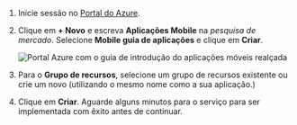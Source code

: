 1. Inicie sessão no [Portal do Azure].

2. Clique em **+ Novo** e escreva **Aplicações Mobile** na _pesquisa de mercado_. Selecione **Mobile guia de aplicações** e clique em **Criar**.

    ![Portal Azure com o guia de introdução do aplicações móveis realçada](./media/app-service-mobile-dotnet-backend-create-new-service/search-mobile-apps-quickstart.png)


3. Para o **Grupo de recursos**, selecione um grupo de recursos existente ou crie um novo (utilizando o mesmo nome como a sua aplicação.) 
 
4. Clique em **Criar**. Aguarde alguns minutos para o serviço para ser implementada com êxito antes de continuar.

<!-- URLs. -->
[Portal do Azure]: https://portal.azure.com/
